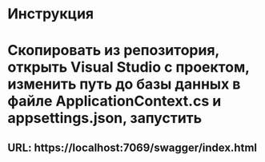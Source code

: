 # Инструкция
# Скопировать из репозитория, открыть Visual Studio с проектом, изменить путь до базы данных в файле ApplicationContext.cs и appsettings.json, запустить
## URL: https://localhost:7069/swagger/index.html
